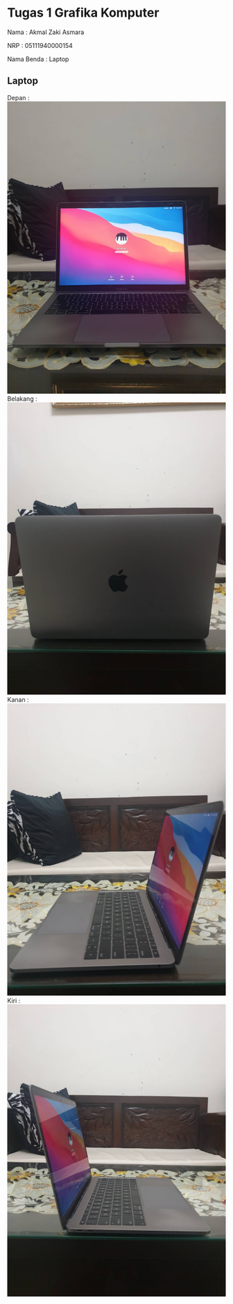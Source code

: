 # Tugas 1 Grafika Komputer

Nama        : Akmal Zaki Asmara

NRP         : 05111940000154

Nama Benda  : Laptop

## Laptop

Depan :
![depan](img/depan.jpg)
Belakang :
![depan](img/belakang.jpg)
Kanan :
![depan](img/kanan.jpg)
Kiri :
![depan](img/kiri.jpg)


